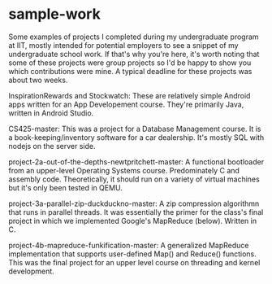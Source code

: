 # sample-work
Some examples of projects I completed during my undergraduate program at IIT, mostly intended for potential employers to see a snippet of my undergraduate school work.
If that's why you're here, it's worth noting that some of these projects were group projects so I'd be happy to show you which contributions were mine.
A typical deadline for these projects was about two weeks.


InspirationRewards and Stockwatch: These are relatively simple Android apps written for an App Developement course. They're primarily Java, written in Android Studio.

CS425-master: This was a project for a Database Management course. It is a book-keeping/inventory software for a car dealership. It's mostly SQL with nodejs on the server side.

project-2a-out-of-the-depths-newtpritchett-master: A functional bootloader from an upper-level Operating Systems course. Predominately C and assembly code. Theoretically, it should run on a variety of virtual machines but it's only been tested in QEMU.

project-3a-parallel-zip-duckduckno-master: A zip compression algorithmn that runs in parallel threads. It was essentially the primer for the class's final project in which we implemented Google's MapReduce (below). Written in C.

project-4b-mapreduce-funkification-master: A generalized MapReduce implementation that supports user-defined Map() and Reduce() functions. This was the final project for an upper level course on threading and kernel development.
